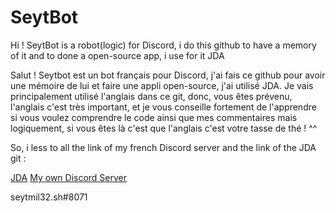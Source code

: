 <h1>SeytBot</h1>
Hi !
SeytBot is a robot(logic) for Discord, i do this github to have a memory of it and to done a open-source app, i use for it JDA

Salut ! 
Seytbot est un bot français pour Discord, j'ai fais ce github pour avoir une mémoire de lui et faire une appli open-source, j'ai utilisé JDA. Je vais principalement utilisé l'anglais dans ce git, donc, vous êtes prévenu, l'anglais c'est très important, et je vous conseille fortement de l'apprendre si vous voulez comprendre le code ainsi que mes commentaires mais logiquement, si vous êtes là c'est que l'anglais c'est votre tasse de thé ! ^^


So, i less to all the link of my french Discord server and the link of the JDA git : 

[JDA](https://github.com/DV8FromTheWorld/JDA)
[My own Discord Server](https://discord.gg/6WQQPpe)

seytmil32.sh#8071
